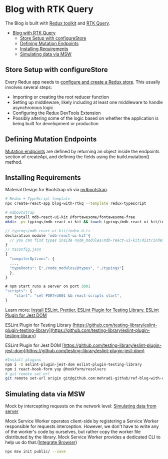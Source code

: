 
# Blog with RTK Query
The Blog is built with [Redux toolkit](https://redux-toolkit.js.org/introduction/getting-started) and [RTK Query](https://redux-toolkit.js.org/rtk-query/overview).

- [Blog with RTK Query](#blog-with-rtk-query)
  - [Store Setup with configureStore](#store-setup-with-configurestore)
  - [Defining Mutation Endpoints](#defining-mutation-endpoints)
  - [Installing Requirements](#installing-requirements)
  - [Simulating data via MSW](#simulating-data-via-msw)


## Store Setup with configureStore
Every Redux app needs to [configure and create a Redux store](https://redux-toolkit.js.org/usage/usage-guide#store-setup). This usually involves several steps:

- Importing or creating the root reducer function
- Setting up middleware, likely including at least one middleware to handle asynchronous logic
- Configuring the Redux DevTools Extension
- Possibly altering some of the logic based on whether the application is being built for development or production

## Defining Mutation Endpoints
[Mutation endpoints](https://redux-toolkit.js.org/rtk-query/usage/mutations) are defined by returning an object inside the endpoints section of createApi, and defining the fields using the build.mutation() method.

## Installing Requirements
 Material Design for Bootstrap v5 via [mdbootstrap](https://mdbootstrap.com/docs/react/getting-started/installation/). 
```bash
# Redux + TypeScript template
npx create-react-app blog-with-rtkq --template redux-typescript

# mdbootstrap 
npm install mdb-react-ui-kit @fortawesome/fontawesome-free
mkdir -pv typings/mdb-react-ui-kit && touch typings/mdb-react-ui-kit/index.d.ts

```

```javascript
// typings/mdb-react-ui-kit/index.d.ts
declaration module 'mdb-react-ui-kit'{
  // you can find types inside node_modules/mdb-react-ui-kit/dist/index.d.ts. You have to copy everything to declaration module for mdb-react-ui-kit without export {...} at the bottom of the page.
}
// tsconfig.json
{
  "compilerOptions": {
  ...,
  "typeRoots": ["./node_modules/@types", "./typings"]
  },
}

# npm start runs a server on port 3001
"scripts": {
    "start": "set PORT=3001 && react-scripts start",
}
```
Learn more: [Install ESLint, Prettier, ESLint Plugin for Testing Library, ESLint Plugin for Jest DOM](https://github.com/mehradi-github/ref-jest-rtl/)

ESLint Plugin for Testing Library
[https://github.com/testing-library/eslint-plugin-testing-library](https://github.com/testing-library/eslint-plugin-testing-library)

ESLint Plugin for Jest DOM
[https://github.com/testing-library/eslint-plugin-jest-dom](https://github.com/testing-library/eslint-plugin-jest-dom)

```bash
#Install plugins
npm i -D eslint-plugin-jest-dom eslint-plugin-testing-library
npm i react-hook-form yup @hookform/resolvers
# git remote set url
git remote set-url origin git@github.com:mehradi-github/ref-blog-with-rtkq.git
```
## Simulating data via MSW
Mock by intercepting requests on the network level: [Simulating data from server](https://github.com/mehradi-github/ref-cafe-msw#simulating-data-from-server)

Mock Service Worker operates client-side by registering a Service Worker responsible for requests interception. However, we don't have to write any of the worker's code by ourselves, but rather copy the worker file distributed by the library. Mock Service Worker provides a dedicated CLI to help us do that.([Integrate Browser](https://mswjs.io/docs/getting-started/integrate/browser))
```bash
npx msw init public/ --save
```